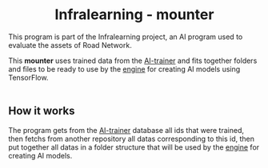 <h1 align="center"> Infralearning - mounter </h1>

This program is part of the <a ref="https://github.com/victordalosto/infralearning">Infralearning</a> project, an AI program used to evaluate the assets of Road Network.

This <b>mounter</b> uses trained data from the <a href="https://github.com/victordalosto/ai-trainer"> AI-trainer</a> and fits together folders and files to be ready to use by the <a href="https://github.com/victordalosto/infralearning-engine">engine</a> for creating AI models using TensorFlow.
<br/><br/>


<h2> How it works </h2>

The program gets from the <a href="https://github.com/victordalosto/ai-trainer"> AI-trainer</a> database all ids that were trained, then fetchs from another repository all datas corresponding to this id, then put together all datas in a folder structure that will be used by the <a href="https://github.com/victordalosto/infralearning-engine">engine</a> for creating AI models.

